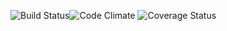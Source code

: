 ![Build Status](https://codeship.com/projects/103827/status?branch=master)![Code Climate](https://codeclimate.com/github/caseykim/coders_ink.png) ![Coverage Status](https://coveralls.io/repos/caseykim/coders_ink/badge.png)
